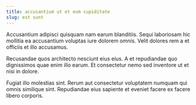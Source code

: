 ```yaml
---
title: accusantium ut et eum cupiditate
slug: est sunt
---
```


Accusantium adipisci quisquam nam earum blanditiis. Sequi laboriosam hic mollitia ea accusantium voluptas iure dolorem omnis. Velit dolores rem a et officiis et illo accusamus.

Recusandae quos architecto nesciunt eius eius. A et repudiandae quo dignissimos quae enim illo earum. Et consectetur nemo sed inventore ut et nisi in dolore.

Fugiat illo molestias sint. Rerum aut consectetur voluptatem numquam qui omnis similique sint. Repudiandae eius sapiente et eveniet facere ex facere libero corporis.
